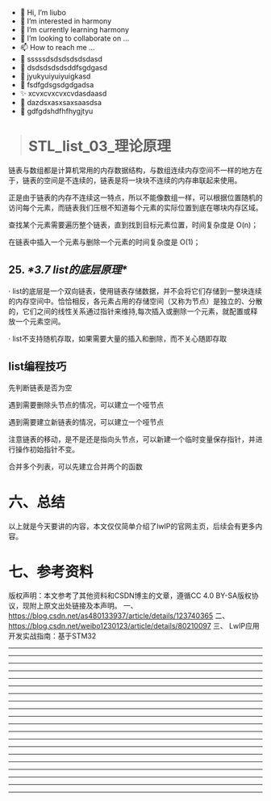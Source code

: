 * 👋 Hi, I’m liubo
* 👀 I’m interested in harmony
* 🌱 I’m currently learning harmony
* 💞️ I’m looking to collaborate on ...
* 📫 How to reach me ...
* 📇 sssssdsdsdsdsdsdasd
* 🎃 dsdsdsdsdsddfsgdgasd
* 🍺 jyukyuiyuiyuigkasd
* 🍥 fsdfgdsgsdgdgadsa
* ✨ xcvxcvxcvxcvdasdaasd
* 🍰 dazdsxasxsaxsaasdsa
* 🚨 gdfgdshdfhfhygjtyu


> # STL_list_03_理论原理



链表与数组都是计算机常用的内存数据结构，与数组连续内存空间不一样的地方在于，链表的空间是不连续的，链表是将一块块不连续的内存串联起来使用。

正是由于链表的内存不连续这一特点，所以不能像数组一样，可以根据位置随机的访问每个元素，而链表我们压根不知道每个元素的实际位置到底在哪块内存区域。

查找某个元素需要遍历整个链表，直到找到目标元素位置，时间复杂度是 O(n)；

在链表中插入一个元素与删除一个元素的时间复杂度是 O(1)；











## **25.** ***\*3.7 list的底层原理\****

· list的底层是一个双向链表，使用链表存储数据，并不会将它们存储到一整块连续的内存空间中。恰恰相反，各元素占用的存储空间（又称为节点）是独立的、分散的，它们之间的线性关系通过指针来维持,每次插入或删除一个元素，就配置或释放一个元素空间。

· list不支持随机存取，如果需要大量的插入和删除，而不关心随即存取



















## list编程技巧

先判断链表是否为空

 

遇到需要删除头节点的情况，可以建立一个哑节点

遇到需要建立新链表的情况，可以建立一个哑节点

 

注意链表的移动，是不是还是指向头节点，可以新建一个临时变量保存指针，并进行操作初始指针不变。

 

合并多个列表，可以先建立合并两个的函数 













































# 六、总结

以上就是今天要讲的内容，本文仅仅简单介绍了lwIP的官网主页，后续会有更多内容。



# 七、参考资料

版权声明：本文参考了其他资料和CSDN博主的文章，遵循CC 4.0 BY-SA版权协议，现附上原文出处链接及本声明。
一、 https://blog.csdn.net/as480133937/article/details/123740365
二、 https://blog.csdn.net/weibo1230123/article/details/80210097
三、 LwIP应用开发实战指南：基于STM32









---
---
---
---
---
---
---
---
---
---
---
---
---
---
---
---
---
---
---
---
